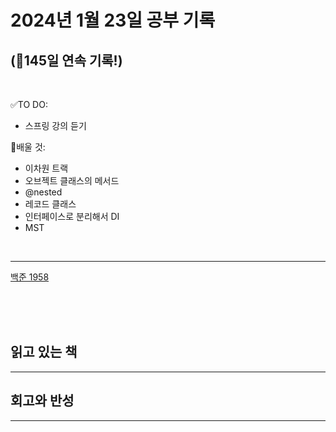 # 2024년 1월 23일 공부 기록 
## (🚀145일 연속 기록!)

<br>

✅TO DO: 

- 스프링 강의 듣기

💭배울 것:

- 이차원 트랙
- 오브젝트 클래스의 메서드
- @nested
- 레코드 클래스
- 인터페이스로 분리해서 DI
- MST

<br>

---

[백준 1958](..%2F..%2F..%2FAlgorithm%2FSolvedProblem%2FDP%2F1958%2F1958.md)


<br><br><br>

## 읽고 있는 책

---





## 회고와 반성

---
